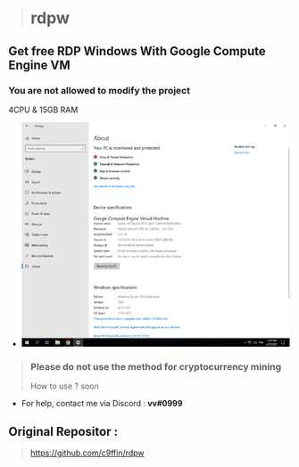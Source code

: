 > # rdpw
## Get free RDP Windows With Google Compute Engine VM
### You are not allowed to modify the project
4CPU & 15GB RAM
* <img src="/screenshot.png" alt="" width="504" height="403" />
> ### Please do not use the method for cryptocurrency mining
> How to use ? soon
- For help, contact me via Discord : **vv#0999**
## Original Repositor :
> https://github.com/c9ffin/rdpw
